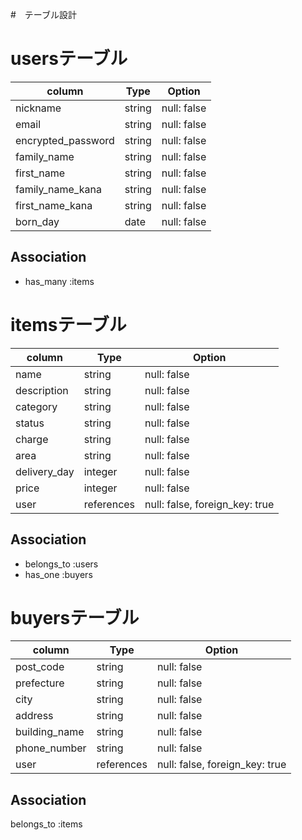 #　テーブル設計

# usersテーブル

| column             | Type   | Option                    |
| ------------------ | ------ | ------------------------- |
| nickname           | string | null: false               |
| email              | string | null: false               |
| encrypted_password | string | null: false               |
| family_name        | string | null: false               |
| first_name         | string | null: false               |
| family_name_kana   | string | null: false               |
| first_name_kana    | string | null: false               |
| born_day           | date   | null: false               |

## Association
- has_many :items

# itemsテーブル
| column             | Type       | Option                         |
| ------------------ | ---------- | ------------------------------ |
| name               | string     | null: false                    |
| description        | string     | null: false                    |
| category           | string     | null: false                    |
| status             | string     | null: false                    |
| charge             | string     | null: false                    |
| area               | string     | null: false                    |
| delivery_day       | integer    | null: false                    |
| price              | integer    | null: false                    |
| user               | references | null: false, foreign_key: true |

## Association
- belongs_to :users
- has_one :buyers

# buyersテーブル
| column             | Type       | Option                          |
| ------------------ | ---------- | ------------------------------- |
| post_code          | string     | null: false                     |
| prefecture         | string     | null: false                     |
| city               | string     | null: false                     |
| address            | string     | null: false                     |
| building_name      | string     | null: false                     |
| phone_number       | string     | null: false                     |
| user               | references | null: false, foreign_key: true  |

## Association
belongs_to :items

